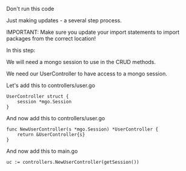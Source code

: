 Don't run this code

Just making updates - a several step process.

IMPORTANT:
Make sure you update your import statements to import packages from the correct location!

In this step:

We will need a mongo session to use in the CRUD methods. 

We need our UserController to have access to a mongo session.

Let's add this to controllers/user.go

```
UserController struct {  
    session *mgo.Session
}
```

And now add this to controllers/user.go

```
func NewUserController(s *mgo.Session) *UserController {  
    return &UserController{s}
}
```

And now add this to main.go

```
uc := controllers.NewUserController(getSession())  
```